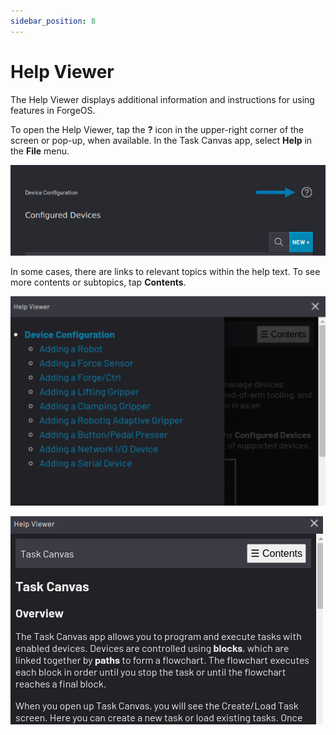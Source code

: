 ```yaml
---
sidebar_position: 8
---
```


# Help Viewer

The Help Viewer displays additional information and instructions for using features in ForgeOS.

To open the Help Viewer, tap the **?** icon in the upper-right corner of the screen or pop-up, when available. In the Task Canvas app, select **Help** in the **File** menu.

![](../Images/Platform/Help-Icon.png)

In some cases, there are links to relevant topics within the help text. To see more contents or subtopics, tap **Contents**.

![](../Images/Platform/Help-Contents-Cropped.png)

![](../Images/Platform/Help-Viewer.png)

